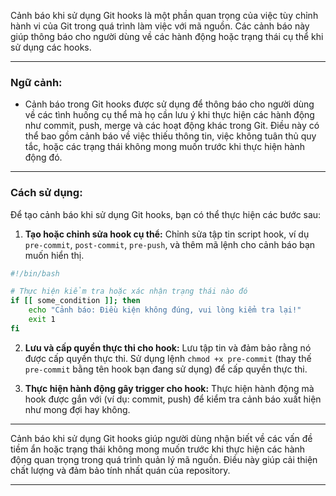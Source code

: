 Cảnh báo khi sử dụng Git hooks là một phần quan trọng của việc tùy chỉnh hành vi của Git trong quá trình làm việc với mã nguồn. Các cảnh báo này giúp thông báo cho người dùng về các hành động hoặc trạng thái cụ thể khi sử dụng các hooks.

---

### Ngữ cảnh:

- Cảnh báo trong Git hooks được sử dụng để thông báo cho người dùng về các tình huống cụ thể mà họ cần lưu ý khi thực hiện các hành động như commit, push, merge và các hoạt động khác trong Git. Điều này có thể bao gồm cảnh báo về việc thiếu thông tin, việc không tuân thủ quy tắc, hoặc các trạng thái không mong muốn trước khi thực hiện hành động đó.

---

### Cách sử dụng:

Để tạo cảnh báo khi sử dụng Git hooks, bạn có thể thực hiện các bước sau:

1. **Tạo hoặc chỉnh sửa hook cụ thể:** Chỉnh sửa tập tin script hook, ví dụ `pre-commit`, `post-commit`, `pre-push`, và thêm mã lệnh cho cảnh báo bạn muốn hiển thị.

```bash
#!/bin/bash

# Thực hiện kiểm tra hoặc xác nhận trạng thái nào đó
if [[ some_condition ]]; then
    echo "Cảnh báo: Điều kiện không đúng, vui lòng kiểm tra lại!"
    exit 1
fi
```

2. **Lưu và cấp quyền thực thi cho hook:** Lưu tập tin và đảm bảo rằng nó được cấp quyền thực thi. Sử dụng lệnh `chmod +x pre-commit` (thay thế `pre-commit` bằng tên hook bạn đang sử dụng) để cấp quyền thực thi.

3. **Thực hiện hành động gây trigger cho hook:** Thực hiện hành động mà hook được gắn với (ví dụ: commit, push) để kiểm tra cảnh báo xuất hiện như mong đợi hay không.

---

Cảnh báo khi sử dụng Git hooks giúp người dùng nhận biết về các vấn đề tiềm ẩn hoặc trạng thái không mong muốn trước khi thực hiện các hành động quan trọng trong quá trình quản lý mã nguồn. Điều này giúp cải thiện chất lượng và đảm bảo tính nhất quán của repository.

---
